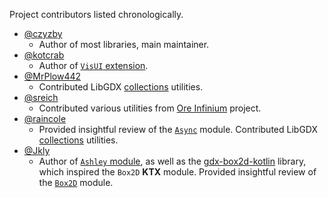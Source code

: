 Project contributors listed chronologically.

* [@czyzby](https://github.com/czyzby)
  * Author of most libraries, main maintainer.
* [@kotcrab](https://github.com/kotcrab)
  * Author of [`VisUI` extension](../vis).
* [@MrPlow442](https://github.com/MrPlow442)
  * Contributed LibGDX [collections](../collections) utilities.
* [@sreich](https://github.com/sreich)
  * Contributed various utilities from [Ore Infinium](https://github.com/sreich/ore-infinium) project.
* [@raincole](https://github.com/raincole)
  * Provided insightful review of the [`Async`](../async) module.
    Contributed LibGDX [collections](../collections) utilities.
* [@Jkly](https://github.com/Jkly)
  * Author of [`Ashley` module](../ashley), as well as the [gdx-box2d-kotlin](https://github.com/Jkly/gdx-box2d-kotlin)
    library, which inspired the `Box2D` **KTX** module. Provided insightful review of the [`Box2D`](../box2d) module.
